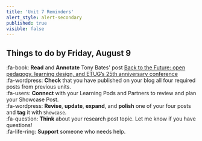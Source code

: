 ```yaml
---
title: 'Unit 7 Reminders'
alert_style: alert-secondary
published: true
visible: false
---
```


## Things to do by Friday, August 9
:fa-book: **Read** and **Annotate** Tony Bates' post [Back to the Future: open pedagogy, learning design, and ETUG’s 25th anniversary conference](https://www.tonybates.ca/2019/06/24/back-to-the-future-open-pedagogy-learning-design-and-etugs-25th-anniversary-conference/)  
:fa-wordpress: **Check** that you have published on your blog all four required posts from previous units.  
:fa-users: **Connect** with your Learning Pods and Partners to review and plan your Showcase Post.  
:fa-wordpress: **Revise**, **update**, **expand**, and **polish** one of your four posts and **tag** it with `Showcase`.  
:fa-question: **Think** about your research post topic. Let me know if you have questions!    
:fa-life-ring: **Support** someone who needs help.
